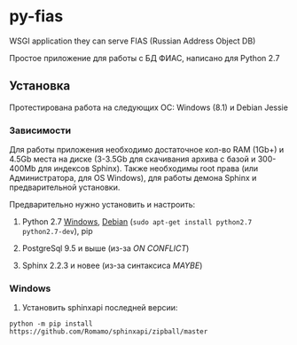 # py-fias
WSGI application they can serve FIAS (Russian Address Object DB)

Простое приложение для работы с БД ФИАС, написано для Python 2.7

## Установка
Протестирована работа на следующих ОС: Windows (8.1) и Debian Jessie

### Зависимости

Для работы приложения необходимо достаточное кол-во RAM (1Gb+) и 4.5Gb места на диске 
(3-3.5Gb для скачивания архива с базой и  300-400Mb для индексов Sphinx). Также необходимы root права 
(или Администратора, для OS Windows), для работы демона Sphinx и предварительной установки. 

Предварительно нужно установить и настроить:

1. Python 2.7 [Windows](https://www.python.org/downloads/windows/), [Debian](https://www.python.org/downloads/source/) 
(`sudo apt-get install python2.7 python2.7-dev`), pip

2. PostgreSql 9.5 и выше (из-за _ON CONFLICT_)

3. Sphinx 2.2.3 и новее (из-за синтаксиса _MAYBE_)

### Windows
1. Установить sphinxapi последней версии: 

`python -m pip install https://github.com/Romamo/sphinxapi/zipball/master`
    